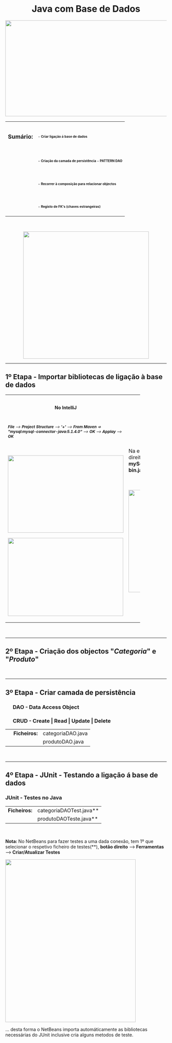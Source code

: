 <h1 align = "center"><strong>Java com Base de Dados</strong></h1>
<p align = "center"><img src="https://www.learn2free.com/wp-content/uploads/2016/04/Java-Database-Connectivity-Tutorial-in-Urdu.jpg" alt="" width="600" height="300" /></p>


<table style="width: 500px;" border="0" cellspacing="0.3" cellpadding="0">
<tbody>
<tr>
<td>
<h2><span style="font-size: 18px;"><strong>Sumário:</strong></span></h2>
</td>
<td>
<h2><span style="font-size: 10px;">- Criar liga&ccedil;&atilde;o &aacute; base de dados</span></h2>
</td>
</tr>
<tr>
<td>&nbsp;</td>
<td>
<h2><span style="font-size: 10px;">- Cria&ccedil;&atilde;o da camada de persist&ecirc;ncia - PATTERN DAO</span></h2>
</td>
</tr>
<tr>
<td>&nbsp;</td>
<td>
<h2><span style="font-size: 10px;">- Recorrer &agrave; composi&ccedil;&atilde;o para relacionar objectos</span></h2>
</td>
</tr>
<tr>
<td>&nbsp;</td>
<td>
<h2><span style="font-size: 10px;">- Registo de FK's (chaves estrangeiras)</span></h2>
</td>
</tr>
</tbody>
</table>
<p>&nbsp;</p>

<p align = "center"><img style="display: block; margin-left: auto; margin-right: auto;" src="https://static.javatpoint.com/java/new/images/java-database-connectivity-steps.jpg" alt="" width="392" height="398" /></p>
<hr />
<h2>1&ordm; Etapa - Importar bibliotecas de liga&ccedil;&atilde;o &agrave; base de dados</h2>
<table style="width: 421px;" border="0" cellspacing="1" cellpadding="1">
<tbody>
<tr style="height: 46px;">
<td style="height: 46px; width: 334px;">
<h3 style="text-align: center;"><span style="font-size: 14px;"><strong>No IntelliJ</strong></span></h3>
</td>
<td style="height: 46px; width: 316px; text-align: center;">
<h3><strong>&nbsp;No NetBeans</strong></h3>
</td>
</tr>
<tr style="height: 59.8438px;">
<td style="height: 59.8438px; width: 334px;">
<p><span style="font-size: 12px;"><em><strong>File </strong>--&gt;<strong> Project Structure</strong> --&gt;<strong> '+'</strong> --&gt; <strong>From Maven </strong>=&gt; <strong>"mysql:mysql-connector-java:5.1.4.0"</strong> --&gt; <strong>OK</strong> --&gt; <strong>Applay</strong> --&gt; <strong>OK</strong></em></span></p>
<p>&nbsp;</p>
<p><span style="font-size: 12px;"><em><strong><img src="https://i.imgur.com/6koQEBG.png" alt="" width="361" height="242" /></strong></em></span></p>
<p><span style="font-size: 12px;"><em><strong><img src="https://i.imgur.com/RrcIszs.png" alt="" width="360" height="244" /></strong></em></span></p>
</td>
<td style="height: 100px; width: 316px;">
<p>Na estrutura de ficheiros do projecto, bot&atilde;o direito sobre <strong>"Bibliotecas" </strong>--&gt; <strong>"Driver JDBC do mySql" </strong>=&gt; <strong>"mysql-connector-java5.1.23-bin.jar"</strong> --&gt; <strong>Adicionar Biblioteca&nbsp;</strong></p>
<p>&nbsp;</p>
<p><img src="https://i.imgur.com/rnJ9p9W.png" alt="" width="364" height="320" /></p>
</td>
</tr>
</tbody>
</table>
<p>&nbsp;</p>
<hr />
<h2>2&ordm; Etapa - Cria&ccedil;&atilde;o dos objectos "<em>Categoria</em>" e "<em>Produto</em>"&nbsp;</h2>
<p>&nbsp;</p>
<hr />
<h2>3&ordm; Etapa - Criar camada de persist&ecirc;ncia</h2>
<h3>&nbsp; &nbsp; &nbsp; DAO - Data Access Object</h3>
<h3>&nbsp; &nbsp; &nbsp; CRUD - Create | Read | Update | Delete</h3>
<table>
<tbody>
<tr>
<td>&nbsp; &nbsp;&nbsp;<strong>Ficheiros:</strong></td>
<td>categoriaDAO.java</td>
</tr>
<tr>
<td>&nbsp;</td>
<td>produtoDAO.java</td>
</tr>
</tbody>
</table>
<p>&nbsp;</p>
<hr />
<h2>4&ordm; Etapa - JUnit - Testando a liga&ccedil;&atilde;o &aacute; base de dados</h2>
<h3>JUnit - Testes no Java</h3>
<table>
<tbody>
<tr>
<td><strong>Ficheiros:</strong></td>
<td>categoriaDAOTest.java**</td>
</tr>
<tr>
<td>&nbsp;</td>
<td>produtoDAOTeste.java**</td>
</tr>
</tbody>
</table>
<p>&nbsp;</p>
<p><strong>Nota: </strong>No NetBeans para fazer testes a uma dada conex&atilde;o, tem 1&ordm; que selecionar o respetivo ficheiro de testes(**), <strong>bot&atilde;o direito</strong> --&gt;<strong> Ferramentas</strong> --&gt;<strong> Criar/Atualizar Testes</strong></p>
<p><strong><img src="https://i.imgur.com/G0BzblG.png" alt="" width="407" height="509" /></strong></p>
<p>... desta forma o NetBeans importa autom&aacute;ticamente as bibliotecas necess&aacute;rias do JUnit inclusive cria alguns metodos de teste.</p>
<p>&nbsp;</p>




